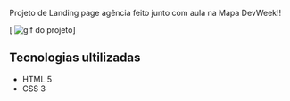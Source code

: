 Projeto de Landing page agência feito junto com aula na Mapa DevWeek!!

[ <img src="src/images/gif-landing-page-agencia.gif" alt="gif do projeto">]

## Tecnologias ultilizadas
- HTML 5
- CSS 3